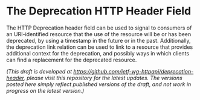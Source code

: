 # The Deprecation HTTP Header Field

The HTTP Deprecation header field can be used to signal to consumers of an URI-identified resource that the use of the resource will be or has been deprecated, by using a timestamp in the future or in the past. Additionally, the deprecation link relation can be used to link to a resource that provides additional context for the deprecation, and possibly ways in which clients can find a replacement for the deprecated resource.

*(This draft is developed at https://github.com/ietf-wg-httpapi/deprecation-header, please visit this repository for the latest updates. The versions posted here simply reflect published versions of the draft, and not work in progress on the latest version.)*
